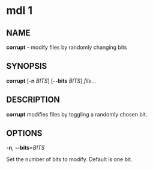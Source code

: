 # mdl 1

## NAME

__corrupt__ - modify files by randomly changing bits

## SYNOPSIS

**corrupt** [**-n** *BITS*] [**--bits** *BITS*] *file*...

## DESCRIPTION

**corrupt** modifies files by toggling a randomly chosen bit.

## OPTIONS

**-n**, **--bits**=*BITS*

Set the number of bits to modify. Default is one bit.
